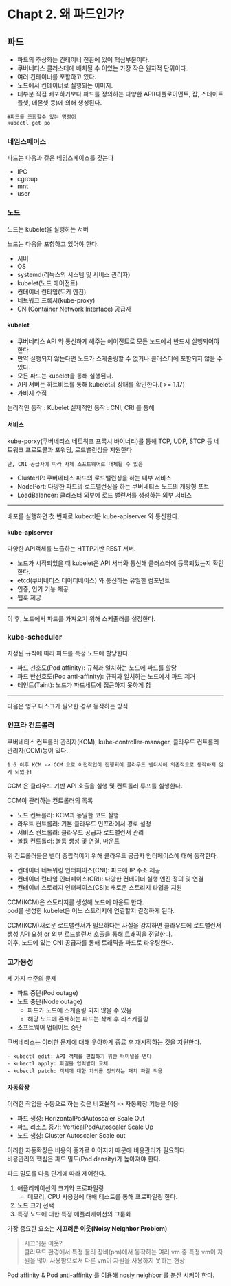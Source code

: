 # Chapt 2. 왜 파드인가?

## 파드

- 파드의 추상화는 컨테이너 전환에 있어 핵심부분이다.
- 쿠버네티스 클러스테에 배치될 수 이있는 가장 작은 원자적 단위이다.
- 여러 컨테이너를 포함하고 있다.
- 노드에서 컨테이너로 실행되는 이미지.
- 대부분 직접 배포하기보다 파드를 정의하는 다양한 API(디플로이먼트, 잡, 스테이트풀셋, 데몬셋 등)에 의해 생성된다.

```
#파드를 조회할수 있는 명령어
kubectl get po
```

### 네임스페이스

파드는 다음과 같은 네임스페이스를 갖는다

- IPC
- cgroup
- mnt
- user

### 노드

노드는 kubelet을 실행하는 서버

노드는 다음을 포함하고 있어야 한다.

- 서버
- OS
- systemd(리눅스의 시스템 및 서비스 관리자)
- kubelet(노드 에이전트)
- 컨테이너 런타임(도커 엔진)
- 네트워크 프록시(kube-proxy)
- CNI(Container Network Interface) 공급자

#### kubelet

- 쿠버네티스 API 와 통신하게 해주는 에이전트로 모든 노드에서 반드시 실행되어야 한다
- 만약 실행되지 않는다면 노드가 스케줄링할 수 없거나 클러스터에 포함되지 않을 수 있다.
- 모든 파드는 kubelet을 통해 실행된다.
- API 서버는 하트비트를 통해 kubelet의 상태를 확인한다.( >= 1.17)
- 가비지 수집

논리적인 동작 : Kubelet
실제적인 동작 : CNI, CRI 를 통해

#### 서비스

kube-porxy(쿠버네티스 네트워크 프록시 바이너리)를 통해 TCP, UDP, STCP 등 네트워크 프로토콜과 포워딩, 로드밸런싱을 지원한다

```
단, CNI 공급자에 따라 자체 소프트웨어로 대체될 수 있음
```

- ClusterIP: 쿠버네티스 파드의 로드밸런싱을 하는 내부 서비스
- NodePort: 다양한 파드의 로드밸런싱을 하는 쿠버네티스 노드의 개방형 포트
- LoadBalancer: 클러스터 외부에 로드 밸런서를 생성하는 외부 서비스

---

배포를 실행하면 첫 번째로 kubectl은 kube-apiserver 와 통신한다.

#### kube-apiserver

다양한 API객체를 노출하는 HTTP기반 REST 서버.

- 노드가 시작되었을 때 kubelet은 API 서버와 통신해 클러스터에 등록되었는지 확인한다.
- etcd(쿠버네티스 데이터베이스) 와 통신하는 유일한 컴포넌트
- 인증, 인가 기능 제공
- 웹훅 제공

---

이 후, 노드에서 파드를 가져오기 위해 스케줄러를 설정한다.

### kube-scheduler

지정된 규칙에 따라 파드를 특정 노드에 할당한다.

- 파드 선호도(Pod affinity): 규칙과 일치하는 노드에 파드를 할당
- 파드 반선호도(Pod anti-affinity): 규칙과 일치하는 노드에서 파드 제거
- 테인트(Taint): 노드가 파드세트에 접근하지 못하게 함

---

다음은 영구 디스크가 필요한 경우 동작하는 방식.

### 인프라 컨트롤러

쿠버네티스 컨트롤러 관리자(KCM), kube-controller-manager, 클라우드 컨트롤러 관리자(CCM)등이 있다.

```
1.6 이후 KCM -> CCM 으로 이전작업이 진행되어 클라우드 벤더사에 의존적으로 동작하지 않게 되었다!
```

CCM 은 클라우드 기반 API 호출을 실행 및 컨트롤러 루프를 실행한다.

CCM이 관리하는 컨트롤러의 목록

- 노드 컨트롤러: KCM과 동일한 코드 실행
- 라우트 컨트롤러: 기본 클라우드 인프라에서 경로 설정
- 서비스 컨트롤러: 클라우드 공급자 로드밸런서 관리
- 볼륨 컨트롤러: 볼륨 생성 및 연결, 마운트

위 컨트롤러들은 벤더 중립적이기 위해 클라우드 공급자 인터페이스에 대해 동작한다.

- 컨테이너 네트워킹 인터페이스(CNI): 파드에 IP 주소 제공
- 컨테이너 런타임 인터페이스(CRI): 다양한 컨테이너 실행 엔진 정의 및 연결
- 컨테이너 스토리지 인터페이스(CSI): 새로운 스토리지 타입을 지원

CCM(KCM)은 스토리지를 생성해 노드에 마운트 한다.  
pod를 생성한 kubelet은 어느 스토리지에 연결할지 결정하게 된다.

CCM(KCM)새로운 로드밸런서가 필요하다는 사실을 감지하면 클라우드에 로드밸런서 생성 API 요청 or 외부 로드밸런서 호출을 통해 트래픽을 전달한다.  
이후, 노드에 있는 CNI 공급자를 통해 트래픽을 파드로 라우팅한다.

### 고가용성

세 가지 수준의 문제

- 파드 중단(Pod outage)
- 노드 중단(Node outage)
  - 파드가 노드에 스케줄링 되지 않을 수 있음
  - 해당 노드에 존재하는 파드는 삭제 후 리스케줄링
- 소프트웨어 업데이트 중단

쿠버네티스는 이러한 문제에 대해 우아하게 종료 후 재시작하는 것을 지원한다.

```
- kubectl edit: API 객체를 편집하기 위한 터미널을 연다
- kubectl apply: 파일을 입력받아 교체
- kubectl patch: 객체에 대한 차의를 정의하는 패치 파일 적용
```

#### 자동확장

이러한 작업을 수동으로 하는 것은 비효율적 -> 자동확장 기능을 이용

- 파드 생성: HorizontalPodAutoscaler Scale Out
- 파드 리소스 증가: VerticalPodAutoscaler Scale Up
- 노드 생성: Cluster Autoscaler Scale out

이러한 자동확장은 비용의 증가로 이어지기 때문에 비용관리가 필요하다.  
비용관리의 핵심은 파드 밀도(Pod density)가 높아져야 한다.

파드 밀도를 다음 단계에 따라 제어한다.

1. 애플리케이션의 크기와 프로파일링
   - 메모리, CPU 사용량에 대해 테스트를 통해 프로파일링 한다.
2. 노드 크기 선택
3. 특정 노드에 대한 특정 애플리케이션의 그룹화

가장 중요한 요소는 **시끄러운 이웃(Noisy Neighbor Problem)**

> 시끄러운 이웃?  
> 클라우드 환경에서 특정 물리 장비(pm)에서 동작하는 여러 vm 중 특정 vm이 자원을 많이 사용함으로서 다른 vm이 자원을 사용하지 못하는 현상

Pod affinity & Pod anti-affinity 를 이용해 nosiy neighbor 를 분산 시켜야 한다.
